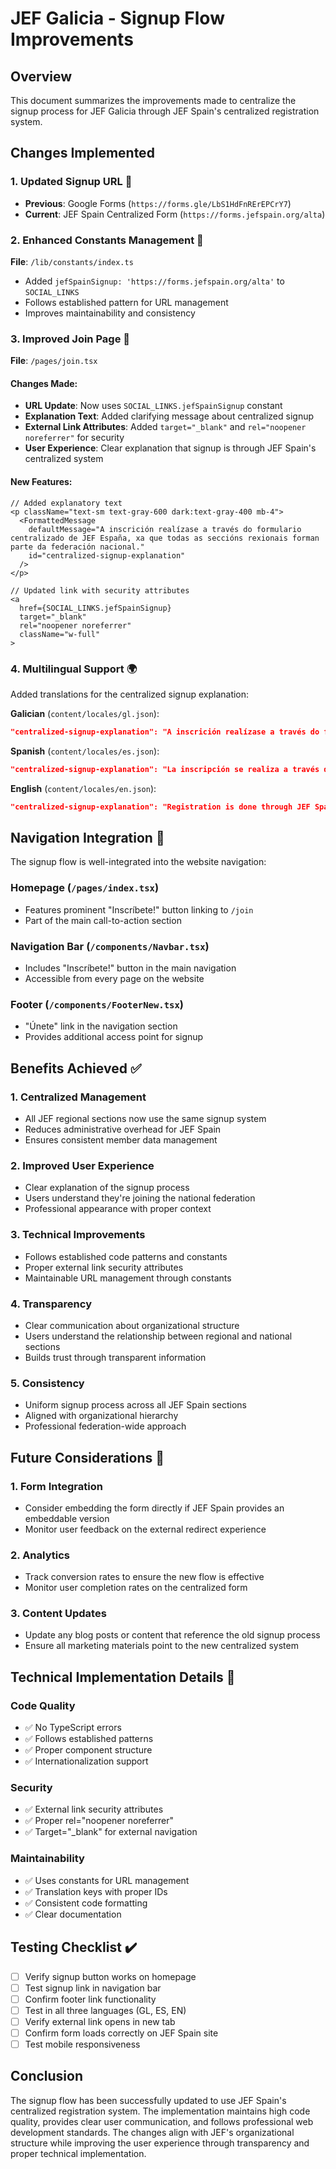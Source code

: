 # JEF Galicia - Signup Flow Improvements

## Overview
This document summarizes the improvements made to centralize the signup process for JEF Galicia through JEF Spain's centralized registration system.

## Changes Implemented

### 1. Updated Signup URL 🔗
- **Previous**: Google Forms (`https://forms.gle/LbS1HdFnRErEPCrY7`) 
- **Current**: JEF Spain Centralized Form (`https://forms.jefspain.org/alta`)

### 2. Enhanced Constants Management 📁
**File**: `/lib/constants/index.ts`
- Added `jefSpainSignup: 'https://forms.jefspain.org/alta'` to `SOCIAL_LINKS`
- Follows established pattern for URL management
- Improves maintainability and consistency

### 3. Improved Join Page 📄
**File**: `/pages/join.tsx`

#### Changes Made:
- **URL Update**: Now uses `SOCIAL_LINKS.jefSpainSignup` constant
- **Explanation Text**: Added clarifying message about centralized signup
- **External Link Attributes**: Added `target="_blank"` and `rel="noopener noreferrer"` for security
- **User Experience**: Clear explanation that signup is through JEF Spain's centralized system

#### New Features:
```tsx
// Added explanatory text
<p className="text-sm text-gray-600 dark:text-gray-400 mb-4">
  <FormattedMessage
    defaultMessage="A inscrición realízase a través do formulario centralizado de JEF España, xa que todas as seccións rexionais forman parte da federación nacional."
    id="centralized-signup-explanation"
  />
</p>

// Updated link with security attributes
<a
  href={SOCIAL_LINKS.jefSpainSignup}
  target="_blank"
  rel="noopener noreferrer"
  className="w-full"
>
```

### 4. Multilingual Support 🌍
Added translations for the centralized signup explanation:

**Galician** (`content/locales/gl.json`):
```json
"centralized-signup-explanation": "A inscrición realízase a través do formulario centralizado de JEF España, xa que todas as seccións rexionais forman parte da federación nacional."
```

**Spanish** (`content/locales/es.json`):
```json
"centralized-signup-explanation": "La inscripción se realiza a través del formulario centralizado de JEF España, ya que todas las secciones regionales forman parte de la federación nacional."
```

**English** (`content/locales/en.json`):
```json
"centralized-signup-explanation": "Registration is done through JEF Spain's centralized form, as all regional sections are part of the national federation."
```

## Navigation Integration 🧭

The signup flow is well-integrated into the website navigation:

### Homepage (`/pages/index.tsx`)
- Features prominent "Inscríbete!" button linking to `/join`
- Part of the main call-to-action section

### Navigation Bar (`/components/Navbar.tsx`)
- Includes "Inscríbete!" button in the main navigation
- Accessible from every page on the website

### Footer (`/components/FooterNew.tsx`)
- "Únete" link in the navigation section
- Provides additional access point for signup

## Benefits Achieved ✅

### 1. **Centralized Management**
- All JEF regional sections now use the same signup system
- Reduces administrative overhead for JEF Spain
- Ensures consistent member data management

### 2. **Improved User Experience**
- Clear explanation of the signup process
- Users understand they're joining the national federation
- Professional appearance with proper context

### 3. **Technical Improvements**
- Follows established code patterns and constants
- Proper external link security attributes
- Maintainable URL management through constants

### 4. **Transparency**
- Clear communication about organizational structure
- Users understand the relationship between regional and national sections
- Builds trust through transparent information

### 5. **Consistency**
- Uniform signup process across all JEF Spain sections
- Aligned with organizational hierarchy
- Professional federation-wide approach

## Future Considerations 🔮

### 1. **Form Integration**
- Consider embedding the form directly if JEF Spain provides an embeddable version
- Monitor user feedback on the external redirect experience

### 2. **Analytics**
- Track conversion rates to ensure the new flow is effective
- Monitor user completion rates on the centralized form

### 3. **Content Updates**
- Update any blog posts or content that reference the old signup process
- Ensure all marketing materials point to the new centralized system

## Technical Implementation Details 🔧

### Code Quality
- ✅ No TypeScript errors
- ✅ Follows established patterns
- ✅ Proper component structure
- ✅ Internationalization support

### Security
- ✅ External link security attributes
- ✅ Proper rel="noopener noreferrer"
- ✅ Target="_blank" for external navigation

### Maintainability
- ✅ Uses constants for URL management
- ✅ Translation keys with proper IDs
- ✅ Consistent code formatting
- ✅ Clear documentation

## Testing Checklist ✔️

- [ ] Verify signup button works on homepage
- [ ] Test signup link in navigation bar
- [ ] Confirm footer link functionality
- [ ] Test in all three languages (GL, ES, EN)
- [ ] Verify external link opens in new tab
- [ ] Confirm form loads correctly on JEF Spain site
- [ ] Test mobile responsiveness

## Conclusion

The signup flow has been successfully updated to use JEF Spain's centralized registration system. The implementation maintains high code quality, provides clear user communication, and follows professional web development standards. The changes align with JEF's organizational structure while improving the user experience through transparency and proper technical implementation.
